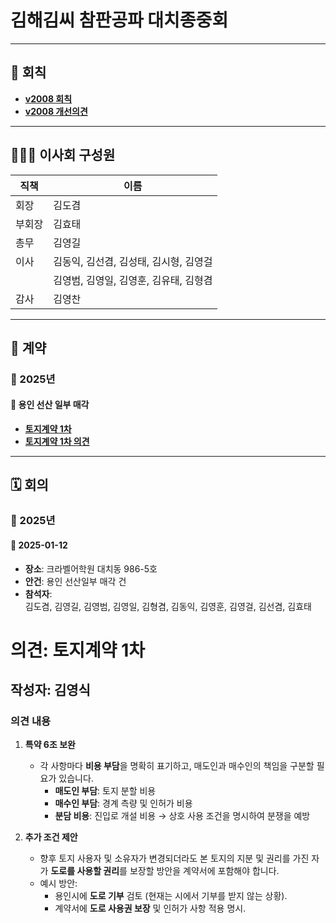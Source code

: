 # 김해김씨 참판공파 대치종중회

---

## 📜 회칙
- [**v2008 회칙**](회칙/v2008_김해김씨_참판공파_대치종중회_회칙.md)  
- [**v2008 개선의견**](회칙/v2008_개선의견.md)  

---

## 🧑‍🤝‍🧑 이사회 구성원

| 직책   | 이름                                     |
|--------|------------------------------------------|
| 회장   | 김도겸                                  |
| 부회장 | 김효태                                  |
| 총무   | 김영길                                  |
| 이사   | 김동익, 김선겸, 김성태, 김시형, 김영걸  |
|        | 김영범, 김영일, 김영훈, 김유태, 김형겸  |
| 감사   | 김영찬                                  |

---

## 📝 계약
### 📅 2025년
#### 🔹 용인 선산 일부 매각
- [**토지계약 1차**](계약/용인_선산일부_매각/토지계약_1차.md)
- [**토지계약 1차 의견**](계약/용인_선산일부_매각/토지계약_1차_의견.md)

---

## 🗓️ 회의
### 📅 2025년
#### 🔹 **2025-01-12**
- **장소**: 크라벨어학원 대치동 986-5호  
- **안건**: 용인 선산일부 매각 건
- **참석자**:  
  김도겸, 김영길, 김영범, 김영일, 김형겸, 김동익, 김영훈, 김영걸, 김선겸, 김효태  



# 의견: 토지계약 1차

## 작성자: 김영식

### 의견 내용
1. **특약 6조 보완**  
   - 각 사항마다 **비용 부담**을 명확히 표기하고, 매도인과 매수인의 책임을 구분할 필요가 있습니다.  
     - **매도인 부담**: 토지 분할 비용  
     - **매수인 부담**: 경계 측량 및 인허가 비용  
     - **분담 비용**: 진입로 개설 비용 → 상호 사용 조건을 명시하여 분쟁을 예방  

2. **추가 조건 제안**  
   - 향후 토지 사용자 및 소유자가 변경되더라도 본 토지의 지분 및 권리를 가진 자가 **도로를 사용할 권리**를 보장할 방안을 계약서에 포함해야 합니다.  
   - 예시 방안:  
     - 용인시에 **도로 기부** 검토 (현재는 시에서 기부를 받지 않는 상황).  
     - 계약서에 **도로 사용권 보장** 및 인허가 사항 적용 명시.
